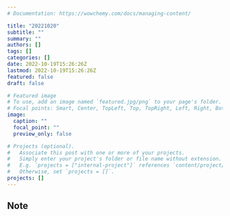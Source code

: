 ```yaml
---
# Documentation: https://wowchemy.com/docs/managing-content/

title: "20221020"
subtitle: ""
summary: ""
authors: []
tags: []
categories: []
date: 2022-10-19T15:26:26Z
lastmod: 2022-10-19T15:26:26Z
featured: false
draft: false

# Featured image
# To use, add an image named `featured.jpg/png` to your page's folder.
# Focal points: Smart, Center, TopLeft, Top, TopRight, Left, Right, BottomLeft, Bottom, BottomRight.
image:
  caption: ""
  focal_point: ""
  preview_only: false

# Projects (optional).
#   Associate this post with one or more of your projects.
#   Simply enter your project's folder or file name without extension.
#   E.g. `projects = ["internal-project"]` references `content/project/deep-learning/index.md`.
#   Otherwise, set `projects = []`.
projects: []
---
```


## Note

